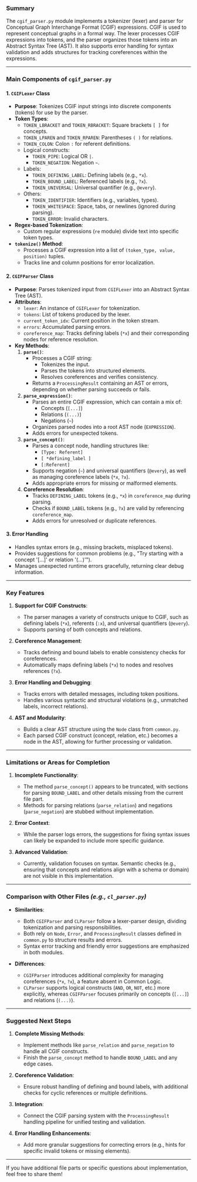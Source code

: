 
### Summary 
The `cgif_parser.py` module implements a tokenizer (lexer) and parser for Conceptual Graph Interchange Format (CGIF) expressions. CGIF is used to represent conceptual graphs in a formal way. The lexer processes CGIF expressions into tokens, and the parser organizes those tokens into an Abstract Syntax Tree (AST). It also supports error handling for syntax validation and adds structures for tracking coreferences within the expressions.

---

### Main Components of `cgif_parser.py`

#### 1. **`CGIFLexer` Class**
   - **Purpose**: Tokenizes CGIF input strings into discrete components (tokens) for use by the parser.
   - **Token Types**:
     - `TOKEN_LBRACKET` and `TOKEN_RBRACKET`: Square brackets `[ ]` for concepts.
     - `TOKEN_LPAREN` and `TOKEN_RPAREN`: Parentheses `( )` for relations.
     - `TOKEN_COLON`: Colon `:` for referent definitions.
     - Logical constructs:
       - `TOKEN_PIPE`: Logical OR `|`.
       - `TOKEN_NEGATION`: Negation `~`.
     - Labels:
       - `TOKEN_DEFINING_LABEL`: Defining labels (e.g., `*x`).
       - `TOKEN_BOUND_LABEL`: Referenced labels (e.g., `?x`).
       - `TOKEN_UNIVERSAL`: Universal quantifier (e.g., `@every`).
     - Others:
       - `TOKEN_IDENTIFIER`: Identifiers (e.g., variables, types).
       - `TOKEN_WHITESPACE`: Space, tabs, or newlines (ignored during parsing).
       - `TOKEN_ERROR`: Invalid characters.
   - **Regex-based Tokenization**:
     - Custom regular expressions (`re` module) divide text into specific token types.
   - **`tokenize()` Method**:
     - Processes a CGIF expression into a list of `(token_type, value, position)` tuples.
     - Tracks line and column positions for error localization.

#### 2. **`CGIFParser` Class**
   - **Purpose**: Parses tokenized input from `CGIFLexer` into an Abstract Syntax Tree (AST).
   - **Attributes**:
     - `lexer`: An instance of `CGIFLexer` for tokenization.
     - `tokens`: List of tokens produced by the lexer.
     - `current_token_idx`: Current position in the token stream.
     - `errors`: Accumulated parsing errors.
     - `coreference_map`: Tracks defining labels (`*x`) and their corresponding nodes for reference resolution.
   - **Key Methods**:
     1. **`parse()`**:
        - Processes a CGIF string:
          - Tokenizes the input.
          - Parses the tokens into structured elements.
          - Resolves coreferences and verifies consistency.
        - Returns a `ProcessingResult` containing an AST or errors, depending on whether parsing succeeds or fails.
     2. **`parse_expression()`**:
        - Parses an entire CGIF expression, which can contain a mix of:
          - Concepts (`[...]`)
          - Relations (`(...)`)
          - Negations (`~`)
        - Organizes parsed nodes into a root AST node (`EXPRESSION`).
        - Adds errors for unexpected tokens.
     3. **`parse_concept()`**:
        - Parses a concept node, handling structures like:
          - `[Type: Referent]`
          - `[ *defining_label ]`
          - `[:Referent]`
        - Supports negation (`~`) and universal quantifiers (`@every`), as well as managing coreference labels (`*x`, `?x`).
        - Adds appropriate errors for missing or malformed elements.
     4. **Coreference Resolution**:
        - Tracks `DEFINING_LABEL` tokens (e.g., `*x`) in `coreference_map` during parsing.
        - Checks if `BOUND_LABEL` tokens (e.g., `?x`) are valid by referencing `coreference_map`.
        - Adds errors for unresolved or duplicate references.

#### 3. **Error Handling**
   - Handles syntax errors (e.g., missing brackets, misplaced tokens).
   - Provides suggestions for common problems (e.g., "Try starting with a concept '[...]' or relation '(...)'").
   - Manages unexpected runtime errors gracefully, returning clear debug information.

---

### Key Features

1. **Support for CGIF Constructs**:
   - The parser manages a variety of constructs unique to CGIF, such as defining labels (`*x`), referents (`:x`), and universal quantifiers (`@every`).
   - Supports parsing of both concepts and relations.

2. **Coreference Management**:
   - Tracks defining and bound labels to enable consistency checks for coreferences.
   - Automatically maps defining labels (`*x`) to nodes and resolves references (`?x`).

3. **Error Handling and Debugging**:
   - Tracks errors with detailed messages, including token positions.
   - Handles various syntactic and structural violations (e.g., unmatched labels, incorrect relations).

4. **AST and Modularity**:
   - Builds a clear AST structure using the `Node` class from `common.py`.
   - Each parsed CGIF construct (concept, relation, etc.) becomes a node in the AST, allowing for further processing or validation.

---

### Limitations or Areas for Completion
1. **Incomplete Functionality**:
   - The method `parse_concept()` appears to be truncated, with sections for parsing `BOUND_LABEL` and other details missing from the current file part.
   - Methods for parsing relations (`parse_relation`) and negations (`parse_negation`) are stubbed without implementation.

2. **Error Context**:
   - While the parser logs errors, the suggestions for fixing syntax issues can likely be expanded to include more specific guidance.

3. **Advanced Validation**:
   - Currently, validation focuses on syntax. Semantic checks (e.g., ensuring that concepts and relations align with a schema or domain) are not visible in this implementation.

---

### Comparison with Other Files _(e.g., `cl_parser.py`)_
- **Similarities**:
  - Both `CGIFParser` and `CLParser` follow a lexer-parser design, dividing tokenization and parsing responsibilities.
  - Both rely on `Node`, `Error`, and `ProcessingResult` classes defined in `common.py` to structure results and errors.
  - Syntax error tracking and friendly error suggestions are emphasized in both modules.

- **Differences**:
  - `CGIFParser` introduces additional complexity for managing coreferences (`*x`, `?x`), a feature absent in Common Logic.
  - `CLParser` supports logical constructs (`AND`, `OR`, `NOT`, etc.) more explicitly, whereas `CGIFParser` focuses primarily on concepts (`[...]`) and relations (`(...)`).

---

### Suggested Next Steps
1. **Complete Missing Methods**:
   - Implement methods like `parse_relation` and `parse_negation` to handle all CGIF constructs.
   - Finish the `parse_concept` method to handle `BOUND_LABEL` and any edge cases.

2. **Coreference Validation**:
   - Ensure robust handling of defining and bound labels, with additional checks for cyclic references or multiple definitions.

3. **Integration**:
   - Connect the CGIF parsing system with the `ProcessingResult` handling pipeline for unified testing and validation.

4. **Error Handling Enhancements**:
   - Add more granular suggestions for correcting errors (e.g., hints for specific invalid tokens or missing elements).

---

If you have additional file parts or specific questions about implementation, feel free to share them!